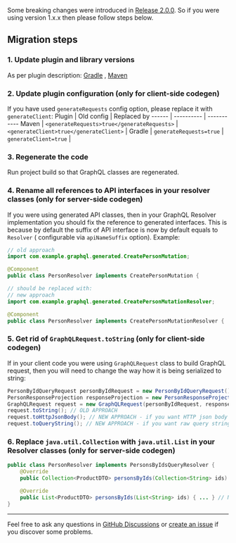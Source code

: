 Some breaking changes were introduced
in [Release 2.0.0](https://github.com/kobylynskyi/graphql-java-codegen/releases/tag/v2.0.0). So if you were using
version 1.x.x then please follow steps below.

## Migration steps

### 1. Update plugin and library versions

As per plugin description: [Gradle](https://github.com/kobylynskyi/graphql-java-codegen/tree/master/plugins/gradle)
, [Maven](https://github.com/kobylynskyi/graphql-java-codegen/tree/master/plugins/maven)

### 2. Update plugin configuration (only for client-side codegen)

If you have used `generateRequests` config option, please replace it with `generateClient`:
Plugin | Old config | Replaced by
------ | ---------- | -----------
Maven  | `<generateRequests>true</generateRequests>` | `<generateClient>true</generateClient>` |
Gradle | `generateRequests=true` | `generateClient=true` |

### 3. Regenerate the code

Run project build so that GraphQL classes are regenerated.

### 4. Rename all references to API interfaces in your resolver classes (only for server-side codegen)

If you were using generated API classes, then in your GraphQL Resolver implementation you should fix the reference to
generated interfaces. This is because by default the suffix of API interface is now by default equals to `Resolver` (
configurable via `apiNameSuffix` option). Example:

```java
// old approach
import com.example.graphql.generated.CreatePersonMutation;

@Component
public class PersonResolver implements CreatePersonMutation {

// should be replaced with:
// new approach
import com.example.graphql.generated.CreatePersonMutationResolver;

@Component
public class PersonResolver implements CreatePersonMutationResolver {
```

### 5. Get rid of `GraphQLRequest.toString` (only for client-side codegen)

If in your client code you were using `GraphQLRequest` class to build GraphQL request, then you will need to change the
way how it is being serialized to string:

```java
PersonByIdQueryRequest personByIdRequest = new PersonByIdQueryRequest()...
PersonResponseProjection responseProjection = new PersonResponseProjection()...
GraphQLRequest request = new GraphQLRequest(personByIdRequest, responseProjection);
request.toString(); // OLD APPROACH
request.toHttpJsonBody(); // NEW APPROACH - if you want HTTP json body (for GraphQL POST requests)
request.toQueryString(); // NEW APPROACH - if you want raw query string (for GraphQL GET requests)
```

### 6. Replace `java.util.Collection` with `java.util.List` in your Resolver classes (only for server-side codegen)

```java
public class PersonResolver implements PersonsByIdsQueryResolver {
    @Override
    public Collection<ProductDTO> personsByIds(Collection<String> ids) { ... } // OLD APPROACH

    @Override
    public List<ProductDTO> personsByIds(List<String> ids) { ... } // NEW APPROACH
}
```

---

Feel free to ask any questions in [GitHub Discussions](https://github.com/kobylynskyi/graphql-java-codegen/discussions)
or [create an issue](https://github.com/kobylynskyi/graphql-java-codegen/issues) if you discover some problems.
